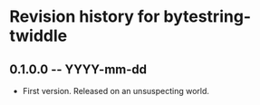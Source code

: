 # Revision history for bytestring-twiddle

## 0.1.0.0 -- YYYY-mm-dd

* First version. Released on an unsuspecting world.
